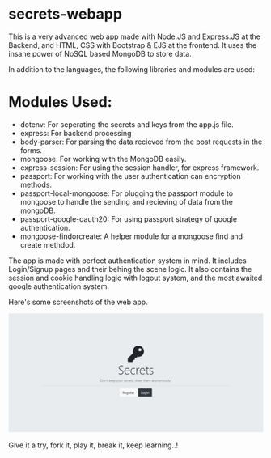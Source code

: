 # secrets-webapp

This is a very advanced web app made with Node.JS and Express.JS at the Backend, and HTML, CSS with Bootstrap & EJS at the frontend.
It uses the insane power of NoSQL based MongoDB to store data.

In addition to the languages, the following libraries and modules are used:

# Modules Used:
- dotenv: For seperating the secrets and keys from the app.js file.
- express: For backend processing
- body-parser: For parsing the data recieved from the post requests in the forms.
- mongoose: For working with the MongoDB easily.
- express-session: For using the session handler, for express framework.
- passport: For working with the user authentication can encryption methods.
- passport-local-mongoose: For plugging the passport module to mongoose to handle the sending and recieving of data from the mongoDB.
- passport-google-oauth20: For using passport strategy of google authentication.
- mongoose-findorcreate: A helper module for a mongoose find and create methdod.

The app is made with perfect authentication system in mind. It includes Login/Signup pages and their behing the scene logic. It also contains the session and cookie handling logic with logout system, and the most awaited google authentication system.

Here's some screenshots of the web app.

![Homepage](https://github.com/anshgoyalevil/secrets-webapp/blob/master/Screenshots/homepage.PNG)

Give it a try, fork it, play it, break it, keep learning..!
